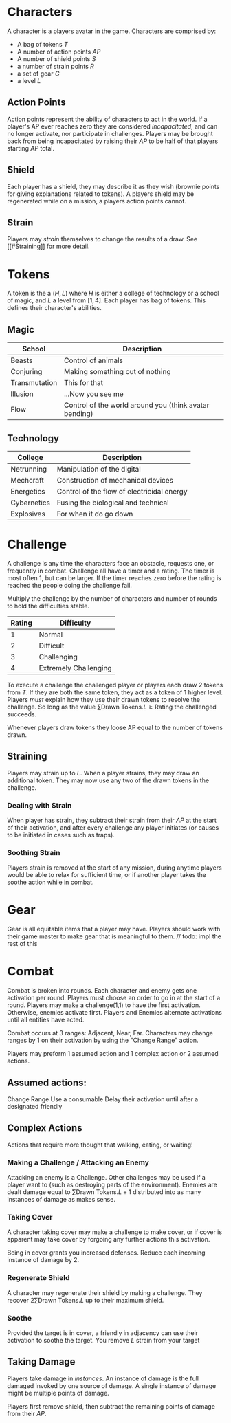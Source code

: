 # Characters
A character is a players avatar in the game. Characters are comprised by:
* A bag of tokens $T$
* A number of action points $AP$
* A number of shield points $S$
* a number of strain points $R$
* a set of gear $G$
* a level $L$


## Action Points
Action points represent the ability of characters to act in the world. If a player's AP ever reaches zero they are considered *incapacitated*, and can no longer activate, nor participate in challenges. Players may be brought back from being incapacitated by raising their $AP$ to be half of that players starting $AP$ total.


## Shield
Each player has a shield, they may describe it as they wish (brownie points for giving explanations related to tokens). A players shield may be regenerated while on a mission, a players action points cannot.
## Strain
Players may *strain* themselves to change the results of a draw. See [[#Straining]] for more detail.
# Tokens
A token is the a $(H, L)$ where $H$ is either a college of technology or a school of magic, and $L$ a level from $[1,4]$.
Each player has bag of tokens. This defines their character's abilities.


## Magic

| School        | Description                                            |
| ------------- | ------------------------------------------------------ |
| Beasts        | Control of animals                                     |
| Conjuring     | Making something out of nothing                        |
| Transmutation | This for that                                          |
| Illusion      | ...Now you see me                                      |
| Flow          | Control of the world around you (think avatar bending) | 

## Technology

| College     | Description                                |
| ----------- | ------------------------------------------ |
| Netrunning  | Manipulation of the digital                |
| Mechcraft   | Construction of mechanical devices         |
| Energetics  | Control of the flow of electricidal energy |
| Cybernetics | Fusing the biological and technical        |
| Explosives  | For when it do go down                     |

# Challenge
A challenge is any time the characters face an obstacle, requests one, or frequently in combat. Challenge all have a timer and a rating. The timer is most often 1, but can be larger. If the timer reaches zero before the rating is reached the people doing the challenge fail.

Multiply the challenge by the number of characters and number of rounds to hold the difficulties stable.

| Rating | Difficulty            |
| ------ | --------------------- |
| 1      | Normal                |
| 2      | Difficult             |
| 3      | Challenging           |
| 4      | Extremely Challenging |


To execute a challenge the challenged player or players each draw 2 tokens from $T$. If they are both the same token, they act as a token of 1 higher level. Players *must* explain how they use their drawn tokens to resolve the challenge. So long as the value $\sum\textrm{Drawn Tokens}.L\geq\textrm{Rating}$ the challenged succeeds.

Whenever players draw tokens they loose AP equal to the number of tokens drawn.

## Straining
Players may strain up to $L$. When a player strains, they may draw an additional token. They may now use any two of the drawn tokens in the challenge. 

### Dealing with Strain
When player has strain, they subtract their strain from their $AP$ at the start of their activation, and after every challenge any player initiates (or causes to be initiated in cases such as traps). 

### Soothing Strain
Players strain is removed at the start of any mission, during anytime players would be able to relax for sufficient time, or if another player takes the soothe action while in combat.

# Gear
Gear is all equitable items that a player may have. Players should work with their game master to make gear that is meaningful to them.
// todo: impl the rest of this

# Combat
Combat is broken into rounds. Each character and enemy gets one activation per round. Players must choose an order to go in at the start of a round. Players may make a challenge(1,1) to have the first activation. Otherwise, enemies activate first. Players and Enemies alternate activations until all entities have acted.

Combat occurs at 3 ranges: Adjacent, Near, Far. Characters may change ranges by 1 on their activation by using the "Change Range" action.

Players may preform 1 assumed action and 1 complex action or 2 assumed actions. 

## Assumed actions:
Change Range
Use a consumable
Delay their activation until after a designated friendly

## Complex Actions
Actions that require more thought that walking, eating, or waiting!

### Making a Challenge / Attacking an Enemy
Attacking an enemy is a Challenge. Other challenges may be used if a player want to (such as destroying parts of the environment). Enemies are dealt damage equal to $\sum\textrm{Drawn Tokens}.L+1$ distributed into as many instances of damage as makes sense.

### Taking Cover
A character taking cover may make a challenge to make cover, or if cover is apparent may take cover by forgoing any further actions this activation.

Being in cover grants you increased defenses. Reduce each incoming instance of damage by 2.

### Regenerate Shield
A character may regenerate their shield by making a challenge. They recover $2\sum\textrm{Drawn Tokens}.L$ up to their maximum shield.

### Soothe
Provided the target is in cover, a friendly in adjacency can use their activation to soothe the target. You remove $L$ strain from your target

## Taking Damage 
Players take damage in *instances*. An instance of damage is the full damaged invoked by one source of damage. A single instance of damage might be multiple points of damage.

Players first remove shield, then subtract the remaining points of damage from their $AP$.
